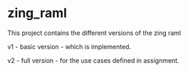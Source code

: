 # zing_raml
This project contains the different versions of the zing raml

v1 - basic version - which is implemented.

v2 - full version - for the use cases defined in assignment.